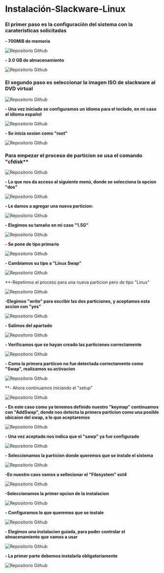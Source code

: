 # Instalación-Slackware-Linux
### El primer paso es la configuración del sistema con la carateristicas solicitadas
**- 700MiB de memoria**

![Repositorio Github](Imagenes/Captura1.png)

**- 3.0 GB de almacenamiento**

![Repositorio Github](Imagenes/Captura2.png)

### El segundo paso es seleccionar la imagen ISO de slackware al DVD virtual

![Repositorio Github](Imagenes/Captura3.png)

**- Una vez iniciado se configuramos un idioma para el teclado, en mi caso el idioma español**

![Repositorio Github](Imagenes/Captura4.png)

**- Se inicia sesion como "root"**

![Repositorio Github](Imagenes/Captura5.png)

### Para empezar el proceso de particion se usa el comando "cfdisk**

![Repositorio Github](Imagenes/Captura6.png)

**- Lo que nos da acceso al siguiente menú, donde se selecciona la opcion "dos"**

![Repositorio Github](Imagenes/Captura7.png)

**- Le damos a agregar una nueva particion:**

![Repositorio Github](Imagenes/Captura8.png)

**- Elegimos su tamaño en mi caso "1.5G"**

![Repositorio Github](Imagenes/Captura9.png)

**- Se pone de tipo primario**

![Repositorio Github](Imagenes/Captura10.png)

**- Cambiamos su tipo a "Linux Swap"**

![Repositorio Github](Imagenes/Captura11.png)

**-Repetimos el proceso para una nueva particion pero de tipo "Linux"

![Repositorio Github](Imagenes/Captura12.png)

**-Elegimos "write" para escribir las dos particiones, y aceptamos esta accion con "yes"**

![Repositorio Github](Imagenes/Captura13.png)

**- Salimos del apartado**

![Repositorio Github](Imagenes/Captura14.png)

**- Verificamos que se hayan creado las particiones correctamente**

![Repositorio Github](Imagenes/Captura15.png)

**- Como la primera partiicon no fue detectada correctamente como "Swap", realizamos su activacion**

![Repositorio Github](Imagenes/Captura16.png)

**- Ahora continuamos iniciando el "setup"

![Repositorio Github](Imagenes/Captura17.png)

**- En este caso como ya tenemos definido nuestro "keymap" continuamos con "AddSwap", donde nos detecta la primera particion como una posible ubicaion del swap, a lo que aceptaremos**

![Repositorio Github](Imagenes/Captura18.png)

**- Una vez aceptado nos indica que el "sawp" ya fue configurado**

![Repositorio Github](Imagenes/Captura19.png)

**- Seleccionamos la particion donde queremos que se instale el sistema**

![Repositorio Github](Imagenes/Captura20.png)

**-En nuestro caos vamos a sellecionar el "Filesystem" ext4**

![Repositorio Github](Imagenes/Captura21.png)

**-Seleccionamos la primer opcion de la instalacion**

![Repositorio Github](Imagenes/Captura22.png)

**- Configuramos lo que queremos que se instale**

![Repositorio Github](Imagenes/Captura23.png)

**- Elegimos una instalacion guiada, para poder controlar el almacenamiento que vamos a usar**

![Repositorio Github](Imagenes/Captura24.png)

**- La primer parte debemos instalarla obligatoriamente**

![Repositorio Github](Imagenes/Captura25.png)


